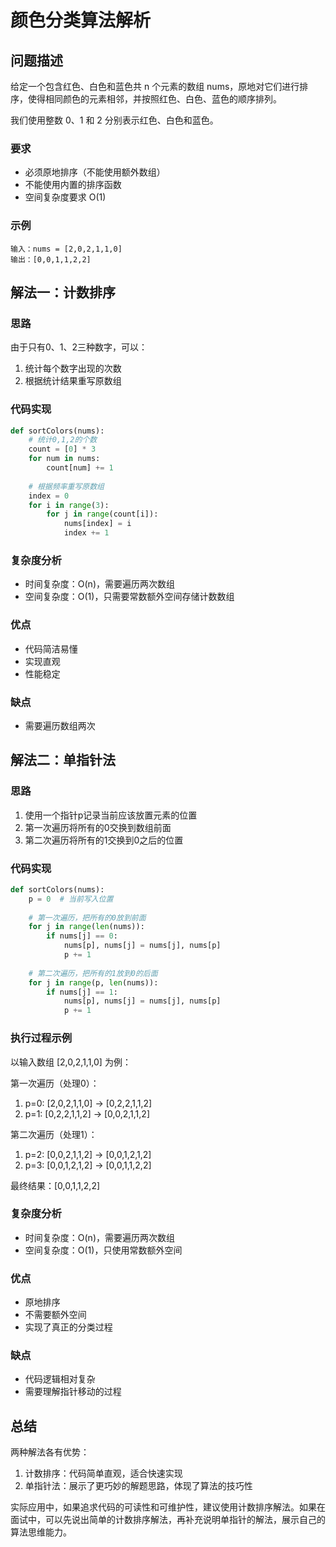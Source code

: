 # 颜色分类算法解析

## 问题描述

给定一个包含红色、白色和蓝色共 n 个元素的数组 nums，原地对它们进行排序，使得相同颜色的元素相邻，并按照红色、白色、蓝色的顺序排列。

我们使用整数 0、1 和 2 分别表示红色、白色和蓝色。

### 要求
- 必须原地排序（不能使用额外数组）
- 不能使用内置的排序函数
- 空间复杂度要求 O(1)

### 示例
```
输入：nums = [2,0,2,1,1,0]
输出：[0,0,1,1,2,2]
```

## 解法一：计数排序

### 思路
由于只有0、1、2三种数字，可以：
1. 统计每个数字出现的次数
2. 根据统计结果重写原数组

### 代码实现
```python
def sortColors(nums):
    # 统计0,1,2的个数
    count = [0] * 3
    for num in nums:
        count[num] += 1
    
    # 根据频率重写原数组
    index = 0
    for i in range(3):
        for j in range(count[i]):
            nums[index] = i
            index += 1
```

### 复杂度分析
- 时间复杂度：O(n)，需要遍历两次数组
- 空间复杂度：O(1)，只需要常数额外空间存储计数数组

### 优点
- 代码简洁易懂
- 实现直观
- 性能稳定

### 缺点
- 需要遍历数组两次

## 解法二：单指针法

### 思路
1. 使用一个指针p记录当前应该放置元素的位置
2. 第一次遍历将所有的0交换到数组前面
3. 第二次遍历将所有的1交换到0之后的位置

### 代码实现
```python
def sortColors(nums):
    p = 0  # 当前写入位置
    
    # 第一次遍历，把所有的0放到前面
    for j in range(len(nums)):
        if nums[j] == 0:
            nums[p], nums[j] = nums[j], nums[p]
            p += 1
    
    # 第二次遍历，把所有的1放到0的后面
    for j in range(p, len(nums)):
        if nums[j] == 1:
            nums[p], nums[j] = nums[j], nums[p]
            p += 1
```

### 执行过程示例
以输入数组 [2,0,2,1,1,0] 为例：

第一次遍历（处理0）：
1. p=0: [2,0,2,1,1,0] -> [0,2,2,1,1,2]  
2. p=1: [0,2,2,1,1,2] -> [0,0,2,1,1,2]
   
第二次遍历（处理1）：
1. p=2: [0,0,2,1,1,2] -> [0,0,1,2,1,2]
2. p=3: [0,0,1,2,1,2] -> [0,0,1,1,2,2]

最终结果：[0,0,1,1,2,2]

### 复杂度分析
- 时间复杂度：O(n)，需要遍历两次数组
- 空间复杂度：O(1)，只使用常数额外空间

### 优点
- 原地排序
- 不需要额外空间
- 实现了真正的分类过程

### 缺点
- 代码逻辑相对复杂
- 需要理解指针移动的过程

## 总结

两种解法各有优势：
1. 计数排序：代码简单直观，适合快速实现
2. 单指针法：展示了更巧妙的解题思路，体现了算法的技巧性

实际应用中，如果追求代码的可读性和可维护性，建议使用计数排序解法。如果在面试中，可以先说出简单的计数排序解法，再补充说明单指针的解法，展示自己的算法思维能力。